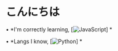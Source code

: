 # こんにちは
• *I'm correctly learning,
[![JavaScript](https://img.shields.io/badge/-JavaScript-%232c3e50?style=flat-square&logo=javascript)] *

• *Langs I know,
[![Python](https://img.shields.io/badge/-Python-%232c3e50?style=flat-square&logo=python)] *


